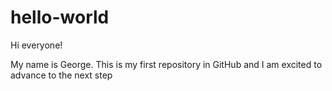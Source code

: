 # hello-world
Hi everyone! 

My name is George. This is my first repository in GitHub and I am excited to advance to the next step

